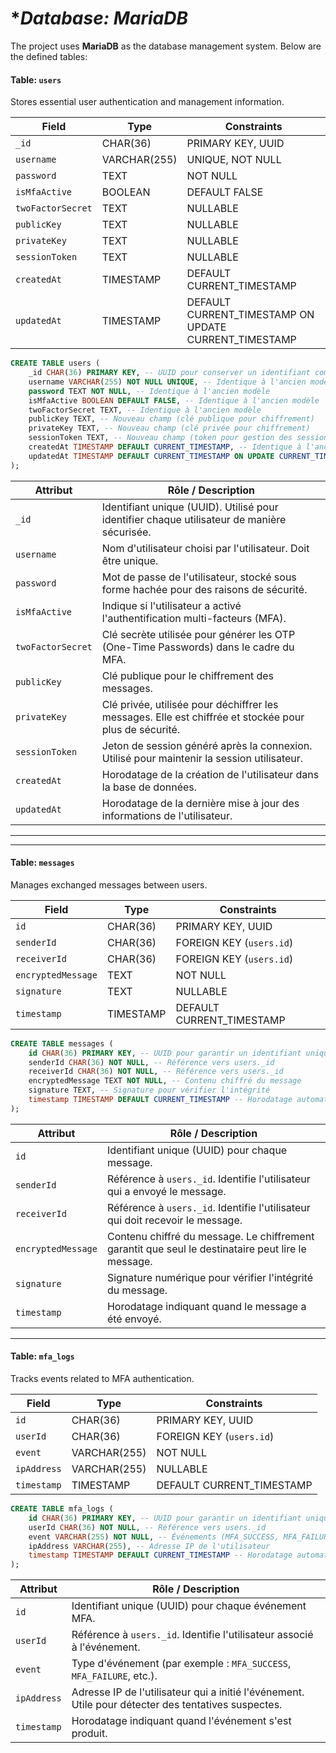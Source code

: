 # **Database: MariaDB*  
The project uses **MariaDB** as the database management system. Below are the defined tables:  

#### **Table: `users`**  
Stores essential user authentication and management information.  

| Field              | Type         | Constraints                                                  |
|--------------------|--------------|-------------------------------------------------------------|
| `_id`               | CHAR(36)     | PRIMARY KEY, UUID                                           |
| `username`         | VARCHAR(255) | UNIQUE, NOT NULL                                            |
| `password`         | TEXT         | NOT NULL                                                   |
| `isMfaActive`    | BOOLEAN      | DEFAULT FALSE                                               |
| `twoFactorSecret`| TEXT         | NULLABLE                                                    |
| `publicKey`       | TEXT         | NULLABLE                                                    |
| `privateKey`      | TEXT         | NULLABLE                                                    |
| `sessionToken`    | TEXT         | NULLABLE                                                    |
| `createdAt`       | TIMESTAMP    | DEFAULT CURRENT_TIMESTAMP                                   |
| `updatedAt`       | TIMESTAMP    | DEFAULT CURRENT_TIMESTAMP ON UPDATE CURRENT_TIMESTAMP       |  

```sql
CREATE TABLE users (
    _id CHAR(36) PRIMARY KEY, -- UUID pour conserver un identifiant complexe
    username VARCHAR(255) NOT NULL UNIQUE, -- Identique à l'ancien modèle
    password TEXT NOT NULL, -- Identique à l'ancien modèle
    isMfaActive BOOLEAN DEFAULT FALSE, -- Identique à l'ancien modèle
    twoFactorSecret TEXT, -- Identique à l'ancien modèle
    publicKey TEXT, -- Nouveau champ (clé publique pour chiffrement)
    privateKey TEXT, -- Nouveau champ (clé privée pour chiffrement)
    sessionToken TEXT, -- Nouveau champ (token pour gestion des sessions)
    createdAt TIMESTAMP DEFAULT CURRENT_TIMESTAMP, -- Identique à l'ancien modèle
    updatedAt TIMESTAMP DEFAULT CURRENT_TIMESTAMP ON UPDATE CURRENT_TIMESTAMP -- Identique à l'ancien modèle
);

```  


| **Attribut**         | **Rôle / Description**                                                                                  |
|-----------------------|--------------------------------------------------------------------------------------------------------|
| `_id`                | Identifiant unique (UUID). Utilisé pour identifier chaque utilisateur de manière sécurisée.            |
| `username`           | Nom d'utilisateur choisi par l'utilisateur. Doit être unique.                                         |
| `password`           | Mot de passe de l'utilisateur, stocké sous forme hachée pour des raisons de sécurité.                 |
| `isMfaActive`        | Indique si l'utilisateur a activé l'authentification multi-facteurs (MFA).                            |
| `twoFactorSecret`    | Clé secrète utilisée pour générer les OTP (One-Time Passwords) dans le cadre du MFA.                  |
| `publicKey`          | Clé publique pour le chiffrement des messages.                                                        |
| `privateKey`         | Clé privée, utilisée pour déchiffrer les messages. Elle est chiffrée et stockée pour plus de sécurité. |
| `sessionToken`       | Jeton de session généré après la connexion. Utilisé pour maintenir la session utilisateur.            |
| `createdAt`          | Horodatage de la création de l'utilisateur dans la base de données.                                   |
| `updatedAt`          | Horodatage de la dernière mise à jour des informations de l'utilisateur.                              |

---
---

#### **Table: `messages`**  
Manages exchanged messages between users.  

| Field              | Type         | Constraints                                                  |
|--------------------|--------------|-------------------------------------------------------------|
| `id`               | CHAR(36)     | PRIMARY KEY, UUID                                           |
| `senderId`        | CHAR(36)     | FOREIGN KEY (`users.id`)                                    |
| `receiverId`      | CHAR(36)     | FOREIGN KEY (`users.id`)                                    |
| `encryptedMessage`| TEXT         | NOT NULL                                                   |
| `signature`        | TEXT         | NULLABLE                                                    |
| `timestamp`        | TIMESTAMP    | DEFAULT CURRENT_TIMESTAMP                                   |  


```sql
CREATE TABLE messages (
    id CHAR(36) PRIMARY KEY, -- UUID pour garantir un identifiant unique complexe
    senderId CHAR(36) NOT NULL, -- Référence vers users._id
    receiverId CHAR(36) NOT NULL, -- Référence vers users._id
    encryptedMessage TEXT NOT NULL, -- Contenu chiffré du message
    signature TEXT, -- Signature pour vérifier l'intégrité
    timestamp TIMESTAMP DEFAULT CURRENT_TIMESTAMP -- Horodatage automatique
);

```  


| **Attribut**         | **Rôle / Description**                                                                                  |
|-----------------------|--------------------------------------------------------------------------------------------------------|
| `id`                 | Identifiant unique (UUID) pour chaque message.                                                        |
| `senderId`           | Référence à `users._id`. Identifie l'utilisateur qui a envoyé le message.                             |
| `receiverId`         | Référence à `users._id`. Identifie l'utilisateur qui doit recevoir le message.                        |
| `encryptedMessage`   | Contenu chiffré du message. Le chiffrement garantit que seul le destinataire peut lire le message.     |
| `signature`          | Signature numérique pour vérifier l'intégrité du message.                                            |
| `timestamp`          | Horodatage indiquant quand le message a été envoyé.                                                  |

---

#### **Table: `mfa_logs`**  
Tracks events related to MFA authentication.  

| Field              | Type         | Constraints                                                  |
|--------------------|--------------|-------------------------------------------------------------|
| `id`               | CHAR(36)     | PRIMARY KEY, UUID                                           |
| `userId`          | CHAR(36)     | FOREIGN KEY (`users.id`)                                    |
| `event`            | VARCHAR(255) | NOT NULL                                                   |
| `ipAddress`       | VARCHAR(255) | NULLABLE                                                    |
| `timestamp`        | TIMESTAMP    | DEFAULT CURRENT_TIMESTAMP                                   |  


```sql
CREATE TABLE mfa_logs (
    id CHAR(36) PRIMARY KEY, -- UUID pour garantir un identifiant unique complexe
    userId CHAR(36) NOT NULL, -- Référence vers users._id
    event VARCHAR(255) NOT NULL, -- Événements (MFA_SUCCESS, MFA_FAILURE, etc.)
    ipAddress VARCHAR(255), -- Adresse IP de l'utilisateur
    timestamp TIMESTAMP DEFAULT CURRENT_TIMESTAMP -- Horodatage automatique
);

```  


| **Attribut**         | **Rôle / Description**                                                                                  |
|-----------------------|--------------------------------------------------------------------------------------------------------|
| `id`                 | Identifiant unique (UUID) pour chaque événement MFA.                                                  |
| `userId`             | Référence à `users._id`. Identifie l'utilisateur associé à l'événement.                               |
| `event`              | Type d'événement (par exemple : `MFA_SUCCESS`, `MFA_FAILURE`, etc.).                                   |
| `ipAddress`          | Adresse IP de l'utilisateur qui a initié l'événement. Utile pour détecter des tentatives suspectes.   |
| `timestamp`          | Horodatage indiquant quand l'événement s'est produit.                                                |



